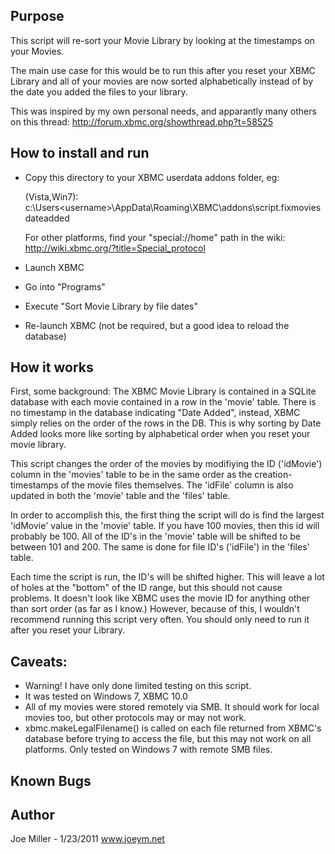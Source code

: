 Purpose
-------

This script will re-sort your Movie Library by looking at the timestamps
on your Movies.

The main use case for this would be to run this after you reset your XBMC
Library and all of your movies are now sorted alphabetically instead of by
the date you added the files to your library.

This was inspired by my own personal needs, and apparantly many others
on this thread:
http://forum.xbmc.org/showthread.php?t=58525

How to install and run
----------------------
- Copy this directory to your XBMC userdata addons folder, eg:

    (Vista,Win7): c:\Users\<username>\AppData\Roaming\XBMC\addons\script.fixmoviesdateadded

    For other platforms, find your "special://home" path in the wiki: 
    http://wiki.xbmc.org/?title=Special_protocol

- Launch XBMC
- Go into "Programs"
- Execute "Sort Movie Library by file dates"
- Re-launch XBMC (not be required, but a good idea to reload the database)


How it works
------------
First, some background:  The XBMC Movie Library is contained in a SQLite
database with each movie contained in a row in the 'movie' table.  There is
no timestamp in the database indicating "Date Added", instead, XBMC simply
relies on the order of the rows in the DB.  This is why sorting by
Date Added looks more like sorting by alphabetical order when you
reset your movie library.

This script changes the order of the movies by modifiying the ID ('idMovie')
column in the 'movies' table to be in the same order as the creation-timestamps
of the movie files themselves.  The 'idFile' column is also updated in both
the 'movie' table and the 'files' table.

In order to accomplish this, the first thing the script will do is find the
largest 'idMovie' value in the 'movie' table.  If you have 100 movies, then
this id will probably be 100.  All of the ID's in the 'movie' table will
be shifted to be between 101 and 200.  The same is done for file ID's
('idFile') in the 'files' table.

Each time the script is run, the ID's will be shifted higher.  This will
leave a lot of holes at the "bottom" of the ID range, but this should not
cause problems.  It doesn't look like XBMC uses the movie ID for
anything other than sort order (as far as I know.)  However, because
of this, I wouldn't recommend running this script very often.  You should
only need to run it after you reset your Library.

Caveats:
--------
- Warning!  I have only done limited testing on this script.
- It was tested on Windows 7, XBMC 10.0
- All of my movies were stored remotely via SMB.  It should
  work for local movies too, but other protocols may or may not work.
- xbmc.makeLegalFilename() is called on each file returned from XBMC's
  database before trying to access the file, but this may not work on
  all platforms.  Only tested on Windows 7 with remote SMB files.

Known Bugs
----------

Author
------
Joe Miller - 1/23/2011
www.joeym.net
